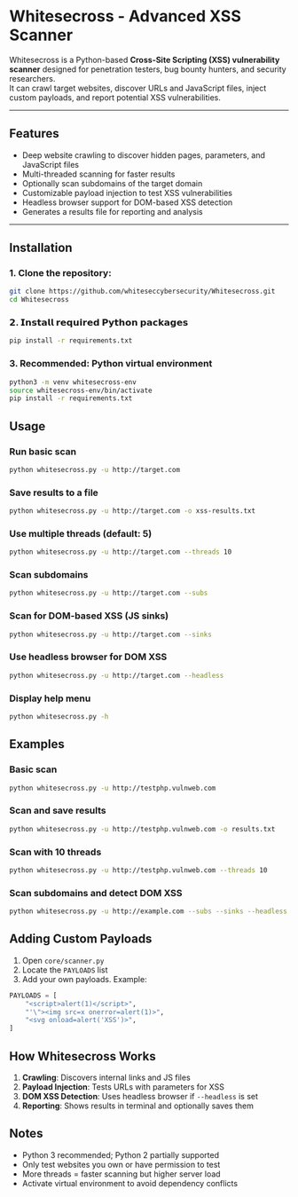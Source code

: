 # Whitesecross - Advanced XSS Scanner

Whitesecross is a Python-based **Cross-Site Scripting (XSS) vulnerability scanner** designed for penetration testers, bug bounty hunters, and security researchers.  
It can crawl target websites, discover URLs and JavaScript files, inject custom payloads, and report potential XSS vulnerabilities.

---

## Features

- Deep website crawling to discover hidden pages, parameters, and JavaScript files  
- Multi-threaded scanning for faster results  
- Optionally scan subdomains of the target domain  
- Customizable payload injection to test XSS vulnerabilities  
- Headless browser support for DOM-based XSS detection  
- Generates a results file for reporting and analysis  

---

## Installation

### 1. Clone the repository:
```bash
git clone https://github.com/whiteseccybersecurity/Whitesecross.git
cd Whitesecross
```

### 𝟮. 𝗜𝗻𝘀𝘁𝗮𝗹𝗹 𝗿𝗲𝗾𝘂𝗶𝗿𝗲𝗱 𝗣𝘆𝘁𝗵𝗼𝗻 𝗽𝗮𝗰𝗸𝗮𝗴𝗲𝘀
```bash
pip install -r requirements.txt
```

### 3. Recommended: Python virtual environment
```bash
python3 -m venv whitesecross-env
source whitesecross-env/bin/activate
pip install -r requirements.txt
```

## Usage

### Run basic scan
```bash
python whitesecross.py -u http://target.com
```

### Save results to a file
```bash
python whitesecross.py -u http://target.com -o xss-results.txt
```

### Use multiple threads (default: 5)
```bash
python whitesecross.py -u http://target.com --threads 10
```

### Scan subdomains
```bash
python whitesecross.py -u http://target.com --subs
```

### Scan for DOM-based XSS (JS sinks)
```bash
python whitesecross.py -u http://target.com --sinks
```

### Use headless browser for DOM XSS
```bash
python whitesecross.py -u http://target.com --headless
```

### Display help menu
```bash
python whitesecross.py -h
```

## Examples

### Basic scan
```bash
python whitesecross.py -u http://testphp.vulnweb.com
```

### Scan and save results
```bash
python whitesecross.py -u http://testphp.vulnweb.com -o results.txt
```

### Scan with 10 threads
```bash
python whitesecross.py -u http://testphp.vulnweb.com --threads 10
```

### Scan subdomains and detect DOM XSS
```bash
python whitesecross.py -u http://example.com --subs --sinks --headless
```

## Adding Custom Payloads

1. Open `core/scanner.py`
2. Locate the `PAYLOADS` list
3. Add your own payloads. Example:

```python
PAYLOADS = [
    "<script>alert(1)</script>",
    "'\"><img src=x onerror=alert(1)>",
    "<svg onload=alert('XSS')>",
]
```

## How Whitesecross Works

1. **Crawling**: Discovers internal links and JS files
2. **Payload Injection**: Tests URLs with parameters for XSS
3. **DOM XSS Detection**: Uses headless browser if `--headless` is set
4. **Reporting**: Shows results in terminal and optionally saves them

## Notes

- Python 3 recommended; Python 2 partially supported
- Only test websites you own or have permission to test
- More threads = faster scanning but higher server load
- Activate virtual environment to avoid dependency conflicts
